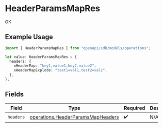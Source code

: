 # HeaderParamsMapRes

OK

## Example Usage

```typescript
import { HeaderParamsMapRes } from "openapi/sdk/models/operations";

let value: HeaderParamsMapRes = {
  headers: {
    xHeaderMap: "key1,value1,key2,value2",
    xHeaderMapExplode: "test1=val1,test2=val2",
  },
};
```

## Fields

| Field                                                                                         | Type                                                                                          | Required                                                                                      | Description                                                                                   |
| --------------------------------------------------------------------------------------------- | --------------------------------------------------------------------------------------------- | --------------------------------------------------------------------------------------------- | --------------------------------------------------------------------------------------------- |
| `headers`                                                                                     | [operations.HeaderParamsMapHeaders](../../../sdk/models/operations/headerparamsmapheaders.md) | :heavy_check_mark:                                                                            | N/A                                                                                           |